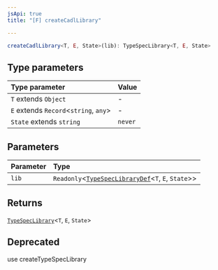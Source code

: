 ```yaml
---
jsApi: true
title: "[F] createCadlLibrary"

---
```

```ts
createCadlLibrary<T, E, State>(lib): TypeSpecLibrary<T, E, State>
```

## Type parameters

| Type parameter | Value |
| :------ | :------ |
| `T` extends `Object` | - |
| `E` extends `Record`<`string`, `any`\> | - |
| `State` extends `string` | `never` |

## Parameters

| Parameter | Type |
| :------ | :------ |
| `lib` | `Readonly`<[`TypeSpecLibraryDef`](../interfaces/TypeSpecLibraryDef.md)<`T`, `E`, `State`\>\> |

## Returns

[`TypeSpecLibrary`](../interfaces/TypeSpecLibrary.md)<`T`, `E`, `State`\>

## Deprecated

use createTypeSpecLibrary
